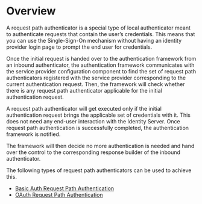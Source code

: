 # Overview

A request path authenticator is a special type of local authenticator
meant to authenticate requests that contain the user’s credentials. This
means that you can use the Single-Sign-On mechanism without having an
identity provider login page to prompt the end user for credentials.

Once the initial request is handed over to the authentication framework
from an inbound authenticator, the authentication framework communicates
with the service provider configuration component to find the set of
request path authenticators registered with the service provider
corresponding to the current authentication request. Then, the framework
will check whether there is any request path authenticator applicable
for the initial authentication request. 

A request path authenticator will get executed only if the initial authentication request brings the applicable set of credentials with it. This does not need any end-user interaction with the Identity Server. Once request path authentication is successfully completed, the authentication framework is notified.

The framework will then decide no more authentication is needed and hand over the control to the corresponding response builder of the inbound authenticator.

The following types of request path authenticators can be used to
achieve this.

-   [Basic Auth Request Path Authentication](basic-auth-request-path-authentication.md)
-   [OAuth Request Path Authentication](oauth-request-path-authentication.md)